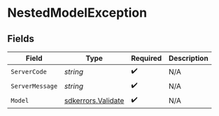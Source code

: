 # NestedModelException


## Fields

| Field                                                           | Type                                                            | Required                                                        | Description                                                     |
| --------------------------------------------------------------- | --------------------------------------------------------------- | --------------------------------------------------------------- | --------------------------------------------------------------- |
| `ServerCode`                                                    | *string*                                                        | :heavy_check_mark:                                              | N/A                                                             |
| `ServerMessage`                                                 | *string*                                                        | :heavy_check_mark:                                              | N/A                                                             |
| `Model`                                                         | [sdkerrors.Validate](../../../pkg/models/sdkerrors/validate.md) | :heavy_check_mark:                                              | N/A                                                             |